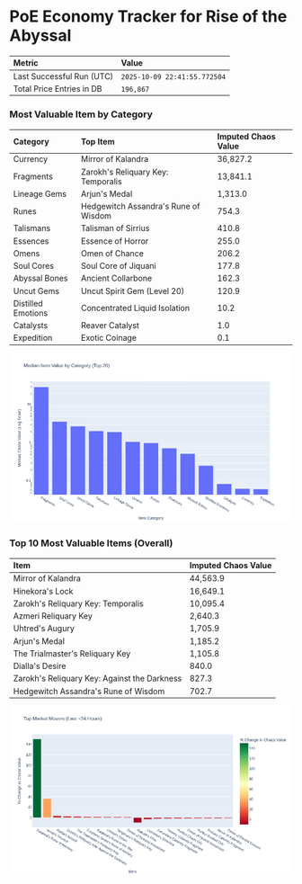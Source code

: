 # PoE Economy Tracker for Rise of the Abyssal

<!-- START_MAINTENANCE -->
| Metric | Value |
|:---|:---|
| Last Successful Run (UTC) | `2025-10-09 22:41:55.772504` |
| Total Price Entries in DB | `196,867` |

<!-- END_MAINTENANCE -->

<!-- START_DATAFRAME_DEBUG -->
<!-- END_DATAFRAME_DEBUG -->

<!-- START_CATEGORY_ANALYSIS -->
### Most Valuable Item by Category
| Category | Top Item | Imputed Chaos Value |
| :--- | :--- | :--- |
| Currency | Mirror of Kalandra | 36,827.2 |
| Fragments | Zarokh's Reliquary Key: Temporalis | 13,841.1 |
| Lineage Gems | Arjun's Medal | 1,313.0 |
| Runes | Hedgewitch Assandra's Rune of Wisdom | 754.3 |
| Talismans | Talisman of Sirrius | 410.8 |
| Essences | Essence of Horror | 255.0 |
| Omens | Omen of Chance | 206.2 |
| Soul Cores | Soul Core of Jiquani | 177.8 |
| Abyssal Bones | Ancient Collarbone | 162.3 |
| Uncut Gems | Uncut Spirit Gem (Level 20) | 120.9 |
| Distilled Emotions | Concentrated Liquid Isolation | 10.2 |
| Catalysts | Reaver Catalyst | 1.0 |
| Expedition | Exotic Coinage | 0.1 |


![Category Analysis Chart](charts/category_analysis.png)
<!-- END_ANALYSIS -->

<!-- START_ANALYSIS -->
### Top 10 Most Valuable Items (Overall)
| Item | Imputed Chaos Value |
| :--- | :--- |
| Mirror of Kalandra | 44,563.9 |
| Hinekora's Lock | 16,649.1 |
| Zarokh's Reliquary Key: Temporalis | 10,095.4 |
| Azmeri Reliquary Key | 2,640.3 |
| Uhtred's Augury | 1,705.9 |
| Arjun's Medal | 1,185.2 |
| The Trialmaster's Reliquary Key | 1,105.8 |
| Dialla's Desire | 840.0 |
| Zarokh's Reliquary Key: Against the Darkness | 827.3 |
| Hedgewitch Assandra's Rune of Wisdom | 702.7 |


![Market Movers Chart](charts/market_movers.png)
<!-- END_ANALYSIS -->
